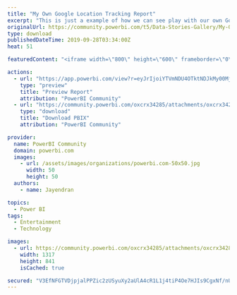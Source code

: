 ```yaml
---
title: "My Own Google Location Tracking Report"
excerpt: "This is just a example of how we can see play with our own Google location tracking Data with PowerBI. These report is developed using my own data"
originalUrl: https://community.powerbi.com/t5/Data-Stories-Gallery/My-Own-Google-Location-Tracking-Report/m-p/804808
type: download
publishedDateTime: 2019-09-28T03:34:00Z
heat: 51

featuredContent: "<iframe width=\"800\" height=\"600\" frameborder=\"0\" src=\"https://app.powerbi.com/view?r=eyJrIjoiYTVmNDU4OTktNDJkMy00MjllLTlhMWYtZmZlNzUzOTIzOWM0IiwidCI6IjRiMWU0OWY4LTFmMjktNGE3Ny1iMTExLTRmNWJjMmI5M2NkOCJ9\"></iframe>"

actions:
  - url: "https://app.powerbi.com/view?r=eyJrIjoiYTVmNDU4OTktNDJkMy00MjllLTlhMWYtZmZlNzUzOTIzOWM0IiwidCI6IjRiMWU0OWY4LTFmMjktNGE3Ny1iMTExLTRmNWJjMmI5M2NkOCJ9"
    type: "preview"
    title: "Preview Report"
    attribution: "PowerBI Community"
  - url: "https://community.powerbi.com/oxcrx34285/attachments/oxcrx34285/DataStoriesGallery/3039/2/My%20Location%20Report.pbix"
    type: "download"
    title: "Download PBIX"
    attribution: "PowerBI Community"

provider:
  name: PowerBI Community
  domain: powerbi.com
  images:
    - url: /assets/images/organizations/powerbi.com-50x50.jpg
      width: 50
      height: 50
  authors:
    - name: Jayendran

topics:
  - Power BI
tags:
  - Entertainment
  - Technology

images:
  - url: https://community.powerbi.com/oxcrx34285/attachments/oxcrx34285/DataStoriesGallery/3039/1/GoogleLocationTracking.png
    width: 1317
    height: 841
    isCached: true

secured: "V3EfNFGTVDjpjalPPZic2zUSyuXy2aUlA4cR1L1j4tiP4Oe7HJIs9CgxNf/nUiL55TD3FAs1I7Hkg62r6AoKUrpJBqflA3j9uk33QtWMIMUsccP8DTvFEuTo2tq2I6ghX1y4sQgEw6Au32NhQ1koPhE/+n6u5tHGlMXppSc7aGtiFfG2csz5iSSoI1DCdvJb8LiqGg44mgya35VV+IzI2ZX76RJIyiVGrYl8VG3XyXBvUVtbjox5qFsfMuH2WJxBZ/1oIdFYBnHX0EOjU2KwEKt9OjvbKAcwM2kWEnHGl9OMemqY4v4MR3l5xusi6xnXXtF/GL51aYd/5pWTFfVCUeBJLAh6Kse2zKuiAMHCvVrAuorB/kFmJgj3xTJ2DPWP;T4pC55zW0uyEOKd+onCOEQ=="
---
```


